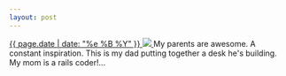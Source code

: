 ```yaml
---
layout: post
---
```


<p>
  <a href="/314">
    <time>{{ page.date | date: "%e %B %Y" }}</time>
    <img src="{{ site.assets_url }}/314.jpg">
  </a>
  My parents are awesome. A constant inspiration. This is my dad putting together a desk he's building. My mom is a rails coder!...
</p>
